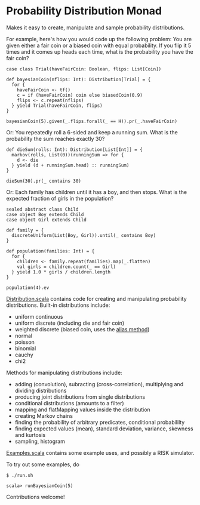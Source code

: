 # Probability Distribution Monad

Makes it easy to create, manipulate and sample probability distributions.

For example, here's how you would code up the following problem: You are given either a fair coin or a
biased coin with equal probability. If you flip it 5 times and it comes up heads each time, what is the
probability you have the fair coin?

    case class Trial(haveFairCoin: Boolean, flips: List[Coin])

    def bayesianCoin(nflips: Int): Distribution[Trial] = {
      for {
        haveFairCoin <- tf()
        c = if (haveFairCoin) coin else biasedCoin(0.9)
        flips <- c.repeat(nflips)
      } yield Trial(haveFairCoin, flips)
    }
  
    bayesianCoin(5).given(_.flips.forall(_ == H)).pr(_.haveFairCoin)

Or: You repeatedly roll a 6-sided and keep a running sum. What is the probability the sum reaches
exactly 30?

    def dieSum(rolls: Int): Distribution[List[Int]] = {
      markov(rolls, List(0))(runningSum => for {
        d <- die
      } yield (d + runningSum.head) :: runningSum)
    }

    dieSum(30).pr(_ contains 30)

Or: Each family has children until it has a boy, and then stops. What is the expected fraction of girls in the population?

    sealed abstract class Child
    case object Boy extends Child
    case object Girl extends Child

    def family = {
      discreteUniform(List(Boy, Girl)).until(_ contains Boy)
    }

    def population(families: Int) = {
      for {
        children <- family.repeat(families).map(_.flatten)
        val girls = children.count(_ == Girl)
      } yield 1.0 * girls / children.length
    }

    population(4).ev

[Distribution.scala](https://github.com/jliszka/probability-monad/blob/master/Distribution.scala) contains code
for creating and manipulating probability distributions. Built-in distributions include:

- uniform continuous 
- uniform discrete (including die and fair coin)
- weighted discrete (biased coin, uses the [alias method](http://www.keithschwarz.com/darts-dice-coins/))
- normal
- poisson
- binomial
- cauchy
- chi2

Methods for manipulating distributions include:

- adding (convolution), subracting (cross-correlation), multiplying and dividing distributions
- producing joint distributions from single distributions
- conditional distributions (amounts to a filter)
- mapping and flatMapping values inside the distribution
- creating Markov chains
- finding the probability of arbitrary predicates, conditional probabililty
- finding expected values (mean), standard deviation, variance, skewness and kurtosis
- sampling, histogram

[Examples.scala](https://github.com/jliszka/probability-monad/blob/master/Examples.scala) contains some 
example uses, and possibly a RISK simulator.

To try out some examples, do

    $ ./run.sh

    scala> runBayesianCoin(5)

Contributions welcome!
